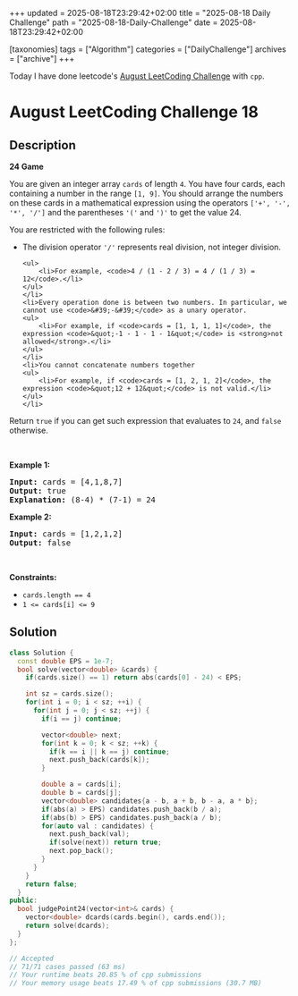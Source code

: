 +++
updated = 2025-08-18T23:29:42+02:00
title = "2025-08-18 Daily Challenge"
path = "2025-08-18-Daily-Challenge"
date = 2025-08-18T23:29:42+02:00

[taxonomies]
tags = ["Algorithm"]
categories = ["DailyChallenge"]
archives = ["archive"]
+++

Today I have done leetcode's [August LeetCoding Challenge](https://leetcode.com/problems/24-game/) with `cpp`.

<!-- more -->

# August LeetCoding Challenge 18

## Description

**24 Game**

<p>You are given an integer array <code>cards</code> of length <code>4</code>. You have four cards, each containing a number in the range <code>[1, 9]</code>. You should arrange the numbers on these cards in a mathematical expression using the operators <code>[&#39;+&#39;, &#39;-&#39;, &#39;*&#39;, &#39;/&#39;]</code> and the parentheses <code>&#39;(&#39;</code> and <code>&#39;)&#39;</code> to get the value 24.</p>

<p>You are restricted with the following rules:</p>

<ul>
	<li>The division operator <code>&#39;/&#39;</code> represents real division, not integer division.

	<ul>
		<li>For example, <code>4 / (1 - 2 / 3) = 4 / (1 / 3) = 12</code>.</li>
	</ul>
	</li>
	<li>Every operation done is between two numbers. In particular, we cannot use <code>&#39;-&#39;</code> as a unary operator.
	<ul>
		<li>For example, if <code>cards = [1, 1, 1, 1]</code>, the expression <code>&quot;-1 - 1 - 1 - 1&quot;</code> is <strong>not allowed</strong>.</li>
	</ul>
	</li>
	<li>You cannot concatenate numbers together
	<ul>
		<li>For example, if <code>cards = [1, 2, 1, 2]</code>, the expression <code>&quot;12 + 12&quot;</code> is not valid.</li>
	</ul>
	</li>
</ul>

<p>Return <code>true</code> if you can get such expression that evaluates to <code>24</code>, and <code>false</code> otherwise.</p>

<p>&nbsp;</p>
<p><strong class="example">Example 1:</strong></p>

<pre>
<strong>Input:</strong> cards = [4,1,8,7]
<strong>Output:</strong> true
<strong>Explanation:</strong> (8-4) * (7-1) = 24
</pre>

<p><strong class="example">Example 2:</strong></p>

<pre>
<strong>Input:</strong> cards = [1,2,1,2]
<strong>Output:</strong> false
</pre>

<p>&nbsp;</p>
<p><strong>Constraints:</strong></p>

<ul>
	<li><code>cards.length == 4</code></li>
	<li><code>1 &lt;= cards[i] &lt;= 9</code></li>
</ul>


## Solution

``` cpp
class Solution {
  const double EPS = 1e-7;
  bool solve(vector<double> &cards) {
    if(cards.size() == 1) return abs(cards[0] - 24) < EPS;

    int sz = cards.size();
    for(int i = 0; i < sz; ++i) {
      for(int j = 0; j < sz; ++j) {
        if(i == j) continue;

        vector<double> next;
        for(int k = 0; k < sz; ++k) {
          if(k == i || k == j) continue;
          next.push_back(cards[k]);
        }

        double a = cards[i];
        double b = cards[j];
        vector<double> candidates{a - b, a + b, b - a, a * b};
        if(abs(a) > EPS) candidates.push_back(b / a);
        if(abs(b) > EPS) candidates.push_back(a / b);
        for(auto val : candidates) {
          next.push_back(val);
          if(solve(next)) return true;
          next.pop_back();
        }
      }
    }
    return false;
  }
public:
  bool judgePoint24(vector<int>& cards) {
    vector<double> dcards(cards.begin(), cards.end());
    return solve(dcards);
  }
};

// Accepted
// 71/71 cases passed (63 ms)
// Your runtime beats 20.85 % of cpp submissions
// Your memory usage beats 17.49 % of cpp submissions (30.7 MB)
```
